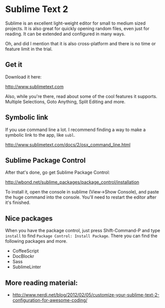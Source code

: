 # Sublime Text 2

Sublime is an excellent light-weight editor for small to medium sized projects. It is also great for quickly opening random files, even just for reading. It can be extended and configured in many ways.

Oh, and did I mention that it is also cross-platform and there is no time or feature limit in the trial.

## Get it

Download it here:

http://www.sublimetext.com

Also, while you're there, read about some of the cool features it supports. Multiple Selections, Goto Anything, Split Editing and more.

## Symbolic link

If you use command line a lot. I recommend finding a way to make a symbolic link to the app, like `subl`.

http://www.sublimetext.com/docs/2/osx_command_line.html

## Sublime Package Control

After that's done, go get Sublime Package Control:

http://wbond.net/sublime_packages/package_control/installation

To install it, open the console in sublime (View->Show Console), and paste the huge command into the console. You'll need to restart the editor after it's finished.

## Nice packages

When you have the package control, just press Shift-Command-P and type `install` to find `Package Control: Install Package`. There you can find the following packages and more.

* CoffeeScript
* DocBlockr
* Sass
* SublimeLinter


## More reading material:

* http://www.nerdi.net/blog/2012/02/05/customize-your-sublime-text-2-configuration-for-awesome-coding/